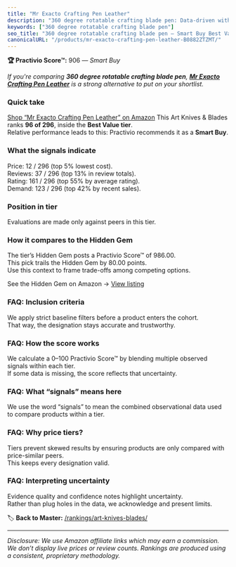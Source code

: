 ```yaml
---
title: "Mr Exacto Crafting Pen Leather"
description: "360 degree rotatable crafting blade pen: Data-driven within Best Value ranking using the Practivio Score™. Positioned by quality, value, demand, findability, m…"
keywords: ["360 degree rotatable crafting blade pen"]
seo_title: "360 degree rotatable crafting blade pen — Smart Buy Best Value (2025)"
canonicalURL: "/products/mr-exacto-crafting-pen-leather-B0882ZTZMT/"
---
```


**🏆 Practivio Score™:** 906 — _Smart Buy_


*If you're comparing **360 degree rotatable crafting blade pen**, **[Mr Exacto Crafting Pen Leather](https://www.amazon.com/dp/B0882ZTZMT?tag=practivio-20)** is a strong alternative to put on your shortlist.*
### Quick take
[Shop “Mr Exacto Crafting Pen Leather” on Amazon](https://www.amazon.com/dp/B0882ZTZMT?tag=practivio-20)
This Art Knives & Blades ranks **96 of 296**, inside the **Best Value tier**.  
Relative performance leads to this: Practivio recommends it as a **Smart Buy**.

### What the signals indicate
Price: 12 / 296 (top 5% lowest cost).  
Reviews: 37 / 296 (top 13% in review totals).  
Rating: 161 / 296 (top 55% by average rating).  
Demand: 123 / 296 (top 42% by recent sales).

### Position in tier
Evaluations are made only against peers in this tier.

### How it compares to the Hidden Gem
The tier’s Hidden Gem posts a Practivio Score™ of 986.00.  
This pick trails the Hidden Gem by 80.00 points.  
Use this context to frame trade-offs among competing options.  

See the Hidden Gem on Amazon → [View listing](https://www.amazon.com/dp/B005KRSWM6?tag=practivio-20)

### FAQ: Inclusion criteria
We apply strict baseline filters before a product enters the cohort.  
That way, the designation stays accurate and trustworthy.

### FAQ: How the score works
We calculate a 0–100 Practivio Score™ by blending multiple observed signals within each tier.  
If some data is missing, the score reflects that uncertainty.

### FAQ: What “signals” means here
We use the word “signals” to mean the combined observational data used to compare products within a tier.

### FAQ: Why price tiers?
Tiers prevent skewed results by ensuring products are only compared with price-similar peers.  
This keeps every designation valid.

### FAQ: Interpreting uncertainty
Evidence quality and confidence notes highlight uncertainty.  
Rather than plug holes in the data, we acknowledge and present limits.


🏷️ **Back to Master:** [/rankings/art-knives-blades/](/rankings/art-knives-blades/)

---
_Disclosure: We use Amazon affiliate links which may earn a commission. We don’t display live prices or review counts. Rankings are produced using a consistent, proprietary methodology._
